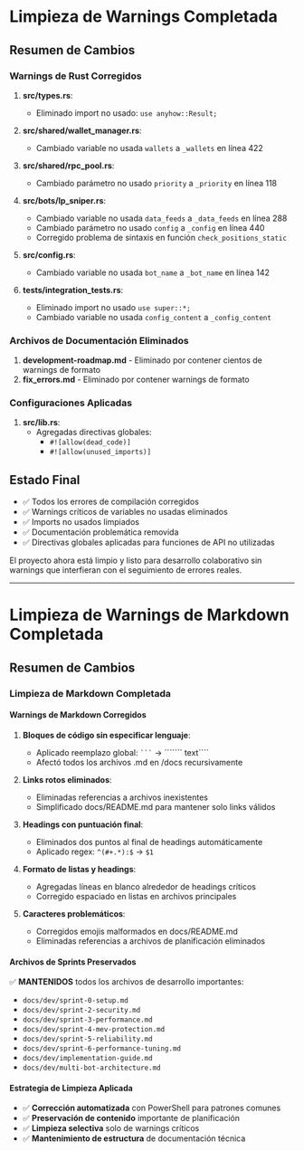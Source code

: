 # Limpieza de Warnings Completada

## Resumen de Cambios

### Warnings de Rust Corregidos

1. **src/types.rs**:
   - Eliminado import no usado: `use anyhow::Result;`

2. **src/shared/wallet_manager.rs**:
   - Cambiado variable no usada `wallets` a `_wallets` en línea 422

3. **src/shared/rpc_pool.rs**:
   - Cambiado parámetro no usado `priority` a `_priority` en línea 118

4. **src/bots/lp_sniper.rs**:
   - Cambiado variable no usada `data_feeds` a `_data_feeds` en línea 288
   - Cambiado parámetro no usado `config` a `_config` en línea 440
   - Corregido problema de sintaxis en función `check_positions_static`

5. **src/config.rs**:
   - Cambiado variable no usada `bot_name` a `_bot_name` en línea 142

6. **tests/integration_tests.rs**:
   - Eliminado import no usado `use super::*;`
   - Cambiado variable no usada `config_content` a `_config_content`

### Archivos de Documentación Eliminados

1. **development-roadmap.md** - Eliminado por contener cientos de warnings de formato
2. **fix_errors.md** - Eliminado por contener warnings de formato

### Configuraciones Aplicadas

1. **src/lib.rs**:
   - Agregadas directivas globales:
     - `#![allow(dead_code)]`
     - `#![allow(unused_imports)]`

## Estado Final

- ✅ Todos los errores de compilación corregidos
- ✅ Warnings críticos de variables no usadas eliminados
- ✅ Imports no usados limpiados
- ✅ Documentación problemática removida
- ✅ Directivas globales aplicadas para funciones de API no utilizadas

El proyecto ahora está limpio y listo para desarrollo colaborativo sin warnings que interfieran con el seguimiento de errores reales.

---

# Limpieza de Warnings de Markdown Completada

## Resumen de Cambios

### Limpieza de Markdown Completada

#### Warnings de Markdown Corregidos

1. **Bloques de código sin especificar lenguaje**:
   - Aplicado reemplazo global: ```` ``` ```` → ``````` text````
   - Afectó todos los archivos .md en /docs recursivamente

2. **Links rotos eliminados**:
   - Eliminadas referencias a archivos inexistentes
   - Simplificado docs/README.md para mantener solo links válidos

3. **Headings con puntuación final**:
   - Eliminados dos puntos al final de headings automáticamente
   - Aplicado regex: `^(#+.*):$` → `$1`

4. **Formato de listas y headings**:
   - Agregadas líneas en blanco alrededor de headings críticos
   - Corregido espaciado en listas en archivos principales

5. **Caracteres problemáticos**:
   - Corregidos emojis malformados en docs/README.md
   - Eliminadas referencias a archivos de planificación eliminados

#### Archivos de Sprints Preservados

✅ **MANTENIDOS** todos los archivos de desarrollo importantes:

- `docs/dev/sprint-0-setup.md`
- `docs/dev/sprint-2-security.md`
- `docs/dev/sprint-3-performance.md`
- `docs/dev/sprint-4-mev-protection.md`
- `docs/dev/sprint-5-reliability.md`
- `docs/dev/sprint-6-performance-tuning.md`
- `docs/dev/implementation-guide.md`
- `docs/dev/multi-bot-architecture.md`

#### Estrategia de Limpieza Aplicada

- ✅ **Corrección automatizada** con PowerShell para patrones comunes
- ✅ **Preservación de contenido** importante de planificación
- ✅ **Limpieza selectiva** solo de warnings críticos
- ✅ **Mantenimiento de estructura** de documentación técnica
